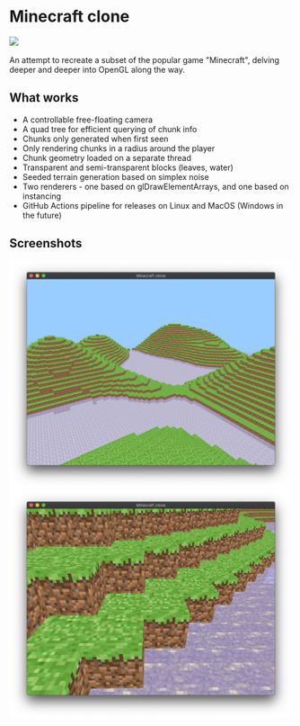 # Minecraft clone

![](https://github.com/JakuJ/minecraft-clone/workflows/CMake%20CI/badge.svg)

An attempt to recreate a subset of the popular game "Minecraft", delving deeper and deeper into OpenGL along the way.

## What works

* A controllable free-floating camera
* A quad tree for efficient querying of chunk info
* Chunks only generated when first seen
* Only rendering chunks in a radius around the player
* Chunk geometry loaded on a separate thread 
* Transparent and semi-transparent blocks (leaves, water)
* Seeded terrain generation based on simplex noise
* Two renderers - one based on glDrawElementArrays, and one based on instancing
* GitHub Actions pipeline for releases on Linux and MacOS (Windows in the future)

## Screenshots

![A screenshot of the current state](docs/screenshot.png)
![A screenshot of the current state](docs/screenshot2.png)